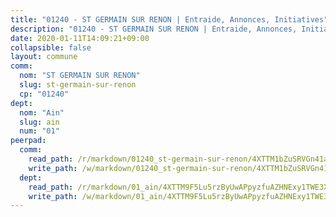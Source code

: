 ```yaml
---
title: "01240 - ST GERMAIN SUR RENON | Entraide, Annonces, Initiatives"
description: "01240 - ST GERMAIN SUR RENON | Entraide, Annonces, Initiatives"
date: 2020-01-11T14:09:21+09:00
collapsible: false
layout: commune
comm:
  nom: "ST GERMAIN SUR RENON"
  slug: st-germain-sur-renon
  cp: "01240"
dept:
  nom: "Ain"
  slug: ain
  num: "01"
peerpad:
  comm:
    read_path: /r/markdown/01240_st-germain-sur-renon/4XTTM1bZuSRVGn41au3VjowrCo86SM78H5wnjy7j6zrX5AVMd
    write_path: /w/markdown/01240_st-germain-sur-renon/4XTTM1bZuSRVGn41au3VjowrCo86SM78H5wnjy7j6zrX5AVMd-K3TgUy3NV9PNR9DNrDz9rNjbrZBuYNhsfjkNbDLwQakH3wjcitLXpWBPWRJ3fx1FFm2QjnQCVA7efJTtU7csLTanHKaACx3QKuJ9DeCFLtYQuWhDDEDXS9o1w5o87SvKygSqG7dD
  dept:
    read_path: /r/markdown/01_ain/4XTTM9F5Lu5rzByUwAPpyzfuAZHNExy1TWE3X3wiTrPFfiAJr
    write_path: /w/markdown/01_ain/4XTTM9F5Lu5rzByUwAPpyzfuAZHNExy1TWE3X3wiTrPFfiAJr-K3TgUnxzeFoJA4CB58vXNvKXURJneTNZHUsypAQGicGiZu7AS2sPbjspGpj7s3MmMv58YhkLaSUMQMHaiKAfoMv6wF36Urxbqqh8MmnXpnKkbVhnAishABEkMRAiyAt8GGJ1Jer2
---
```


